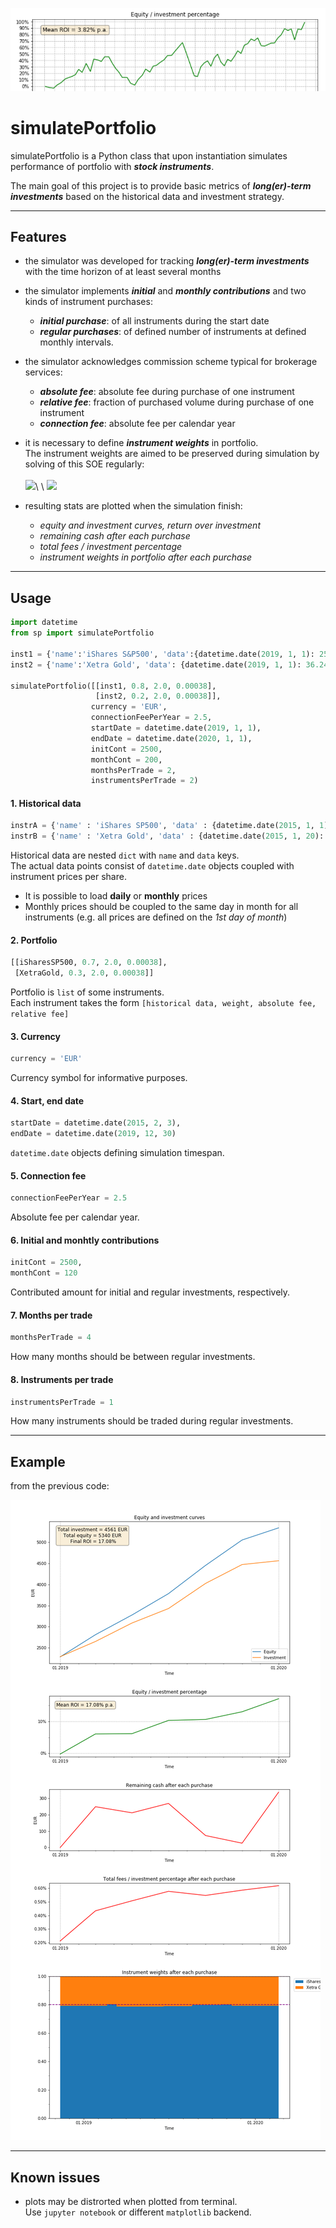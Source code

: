 ![](logo.png)

# simulatePortfolio

simulatePortfolio is a Python class that upon instantiation simulates performance of portfolio with **_stock instruments_**.

The main goal of this project is to provide basic metrics of **_long(er)-term investments_** based on the historical data and investment strategy.

___

## Features

- the simulator was developed for tracking **_long(er)-term investments_** with the time horizon of at least several months

- the simulator implements **_initial_** and **_monthly contributions_** and two kinds of instrument purchases:
  - **_initial purchase_**: of all instruments during the start date
  - **_regular purchases_**: of defined number of instruments at defined monthly intervals.
 
- the simulator acknowledges commission scheme typical for brokerage services:
  - **_absolute fee_**: absolute fee during purchase of one instrument
  - **_relative fee_**: fraction of purchased volume during purchase of one instrument
  - **_connection fee_**: absolute fee per calendar year
 
- it is necessary to define **_instrument weights_** in portfolio.\
The instrument weights are aimed to be preserved during simulation by solving of this SOE regularly:\
\
![](https://latex.codecogs.com/gif.latex?\mathrm{weight}_i&space;=&space;\frac{\left(\mathrm{noShares}_{i0}&space;&plus;&space;\mathrm{noShares}_i\right&space;)\cdot&space;\mathrm{price}_i}{\sum_{N}^{&space;}\left(\mathrm{noShares}_{j0}&space;&plus;&space;\mathrm{noShares}_j\right&space;)\cdot&space;\mathrm{price}_j},i=1,...,N)\
\
![](https://latex.codecogs.com/gif.latex?\mathrm{regularInv.}&space;=&space;\sum_N^{&space;}\mathrm{noShares}_j\cdot&space;\mathrm{price}_j\cdot&space;\left(1&plus;\mathrm{relFee}_j&space;\right&space;)&space;\&space;&plus;&space;\&space;\mathrm{absFee}_j,&space;j&space;=&space;1,...,N)

- resulting stats are plotted when the simulation finish:
  - _equity and investment curves, return over investment_
  - _remaining cash after each purchase_
  - _total fees / investment percentage_
  - _instrument weights in portfolio after each purchase_

___

## Usage

```python
import datetime
from sp import simulatePortfolio

inst1 = {'name':'iShares S&P500', 'data':{datetime.date(2019, 1, 1): 259.05, datetime.date(2019, 2, 1): 276.162, datetime.date(2019, 3, 1): 282.065, datetime.date(2019, 4, 1): 291.348, datetime.date(2019, 5, 1): 287.017, datetime.date(2019, 6, 1): 286.0, datetime.date(2019, 7, 1): 299.4, datetime.date(2019, 8, 1): 294.882, datetime.date(2019, 9, 1): 296.533, datetime.date(2019, 10, 1): 299.253, datetime.date(2019, 11, 1): 311.615, datetime.date(2019, 12, 1): 318.435, datetime.date(2020, 1, 1): 326.11, datetime.date(2020, 2, 1): 325.68}}
inst2 = {'name':'Xetra Gold', 'data': {datetime.date(2019, 1, 1): 36.24, datetime.date(2019, 2, 1): 36.99, datetime.date(2019, 3, 1): 36.92, datetime.date(2019, 4, 1): 36.99, datetime.date(2019, 5, 1): 36.49, datetime.date(2019, 6, 1): 37.8, datetime.date(2019, 7, 1): 39.44, datetime.date(2019, 8, 1): 41.02, datetime.date(2019, 9, 1): 44.66, datetime.date(2019, 10, 1): 43.42, datetime.date(2019, 11, 1): 43.55, datetime.date(2019, 12, 1): 42.53, datetime.date(2020, 1, 1):44.03, datetime.date(2020, 2, 1):45.85}}

simulatePortfolio([[inst1, 0.8, 2.0, 0.00038],
                   [inst2, 0.2, 2.0, 0.00038]],
                  currency = 'EUR',
                  connectionFeePerYear = 2.5,
                  startDate = datetime.date(2019, 1, 1),
                  endDate = datetime.date(2020, 1, 1),
                  initCont = 2500,
                  monthCont = 200,
                  monthsPerTrade = 2,
                  instrumentsPerTrade = 2)
```

#### 1. Historical data

```python
instrA = {'name' : 'iShares SP500', 'data' : {datetime.date(2015, 1, 1): 158.93, datetime.date(2015, 2, 1): 160.48, datetime.date(2015, 3, 1): 163.74, datetime.date(2015, 4, 1): 167.06, datetime.date(2015, 5, 1): 166.15, datetime.date(2015, 6, 1): 163.35, datetime.date(2015, 7, 1): 163.69, datetime.date(2015, 8, 1): 161.68, datetime.date(2015, 9, 1): 162.54}}
instrB = {'name' : 'Xetra Gold', 'data' : {datetime.date(2015, 1, 20): 35.76, datetime.date(2015, 1, 21): 35.94, datetime.date(2015, 1, 22): 36.17, datetime.date(2015, 1, 23): 36.88, datetime.date(2015, 1, 26): 36.69, datetime.date(2015, 1, 27): 36.53, datetime.date(2015, 1, 28): 36.52, datetime.date(2015, 1, 29): 36.17, datetime.date(2015, 1, 30): 36.08}}
```

Historical data are nested `dict` with `name` and `data` keys.\
The actual data points consist of `datetime.date` objects coupled with instrument prices per share.
- It is possible to load **daily** or **monthly** prices
- Monthly prices should be coupled to the same day in month for all instruments (e.g. all prices are defined on the _1st day of month_)

#### 2. Portfolio

```python
[[iSharesSP500, 0.7, 2.0, 0.00038],
 [XetraGold, 0.3, 2.0, 0.00038]]
```

Portfolio is `list` of some instruments.\
Each instrument takes the form `[historical data, weight, absolute fee, relative fee]`

#### 3. Currency

```python
currency = 'EUR'
```

Currency symbol for informative purposes.

#### 4. Start, end date

```python
startDate = datetime.date(2015, 2, 3),
endDate = datetime.date(2019, 12, 30)
```

`datetime.date` objects defining simulation timespan.

#### 5. Connection fee

```python
connectionFeePerYear = 2.5
```

Absolute fee per calendar year.

#### 6. Initial and monhtly contributions

```python
initCont = 2500,
monthCont = 120
```

Contributed amount for initial and regular investments, respectively.

#### 7. Months per trade

```python
monthsPerTrade = 4
```

How many months should be between regular investments.

#### 8. Instruments per trade

```python
instrumentsPerTrade = 1
```

How many instruments should be traded during regular investments.

___

## Example

from the previous code:

![](plot.png)

___

## Known issues

- plots may be distrorted when plotted from terminal.\
  Use `jupyter notebook` or different `matplotlib` backend.
